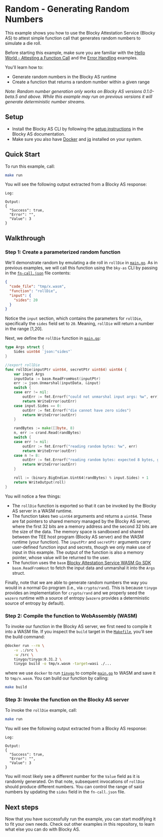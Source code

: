 # Random - Generating Random Numbers

This example shows you how to use the Blocky Attestation Service (Blocky AS) to
attest simple function call that generates random numbers to simulate a die roll.

Before starting this example, make sure you are familiar with the
[Hello World - Attesting a Function Call](../hello_world_attest_fn_call/README.md)
and the
[Error Handling](../error_handling/README.md)
examples.

You'll learn how to:

- Generate random numbers in the Blocky AS runtime
- Create a function that returns a random number within a given range

*Note: Random number generation only works on Blocky AS versions 0.1.0-beta.5
and above. While this example may run on previous versions it will generate
deterministic number streams.*

## Setup

- Install the Blocky AS CLI by following the
  [setup instructions](https://blocky-docs.redocly.app/attestation-service/setup)
  in the Blocky AS documentation.
- Make sure you also have
  [Docker](https://www.docker.com/) and [jq](https://jqlang.org/) installed on
  your system.

## Quick Start

To run this example, call:

```bash
make run
```

You will see the following output extracted from a Blocky AS response:

```
Log:

Output:
{
  "Success": true,
  "Error": "",
  "Value": 3
}
```

## Walkthrough

### Step 1: Create a parameterized random function

We'll demonstrate random by emulating a die roll in `rollDie` in
[`main.go`](./main.go). As in previous examples, we will call this function
using the `bky-as` CLI by passing in the
[`fn-call.json`](./fn-call.json) file contents:

```json
{
  "code_file": "tmp/x.wasm",
  "function": "rollDie",
  "input": {
    "sides": 20
  }
}
```

Notice the `input` section, which contains the parameters for `rollDie`,
specifically the `sides` field set to `20`. Meaning, `rollDie` will return
a number in the range [1,20].

Next, we define the `rollDie` function in [`main.go`](./main.go):

```go
type Args struct {
    Sides uint64 `json:"sides"`
}

//export rollDie
func rollDie(inputPtr uint64, secretPtr uint64) uint64 {
    var input Args
    inputData := basm.ReadFromHost(inputPtr)
    err := json.Unmarshal(inputData, &input)
    switch {
    case err != nil:
        outErr := fmt.Errorf("could not unmarshal input args: %w", err)
        return WriteError(outErr)
    case input.Sides == 0:
        outErr := fmt.Errorf("die cannot have zero sides")
        return WriteError(outErr)
    }

    randBytes := make([]byte, 8)
    n, err := crand.Read(randBytes)
    switch {
    case err != nil:
        outErr := fmt.Errorf("reading random bytes: %w", err)
        return WriteError(outErr)
    case n != 8:
        outErr := fmt.Errorf("reading random bytes: expected 8 bytes, got %d", n)
        return WriteError(outErr)
    }

    roll := (binary.BigEndian.Uint64(randBytes) % input.Sides) + 1
    return WriteOutput(roll)
}
```

You will notice a few things:

- The `rollDie` function is exported so that it can be invoked by the
  Blocky AS server in a WASM runtime.
- The function takes two `uint64` arguments and returns a `uint64`. These are
  fat pointers to shared memory managed by the Blocky AS server, where the first
  32 bits are a memory address and the second 32 bits are the size of the data.
  The memory space is sandboxed and shared between the TEE host program (Blocky
  AS server) and the WASM runtime (your function). The `inputPtr` and
  `secretPtr` arguments carry user-defined function input and secrets,
  though we only make use of input in this example. The output of the function
  is also a memory pointer, whose value will be returned to the user.
- The function uses the `basm`
  [Blocky Attestation Service WASM Go SDK](https://github.com/blocky/basm-go-sdk)
  `basm.ReadFromHost` to fetch the input data and unmarshal it into the
`Args` struct.

Finally, note that we are able to generate random numbers the way you would in
a normal Go program (i.e., via `crypto/rand`). This is because
`tinygo` provides an implementation for `crypto/rand` and we properly seed the
`wazero` runtime with a source of entropy (`wazero` provides a deterministic
source of entropy by default).

### Step 2: Compile the function to WebAssembly (WASM)

To invoke our function in the Blocky AS server, we first need to compile
it into a WASM file. If you inspect the `build` target in the
[`Makefile`](./Makefile), you'll see the build command:

```bash
@docker run --rm \
    -v .:/src \
    -w /src \
    tinygo/tinygo:0.31.2 \
    tinygo build -o tmp/x.wasm -target=wasi ./...
```

where we use `docker` to run [`tinygo`](https://tinygo.org/) to compile
[`main.go`](./main.go) to WASM and save it to `tmp/x.wasm`. You can build our
function by calling:

```bash
make build
```

### Step 3: Invoke the function on the Blocky AS server

To invoke the `rollDie` example, call:

```bash
make run
```

You will see the following output extracted from a Blocky AS response:

```
Log:

Output:
{
  "Success": true,
  "Error": "",
  "Value": 3
}
```

You will most likely see a different number for the `Value` field as it is
randomly generated. On that note, subsequent invocations of `rollDie` should
produce different numbers. You can control the range of said numbers by
updating the `sides` field in the `fn-call.json` file.

## Next steps

Now that you have successfully run the example, you can start modifying it to
fit your own needs. Check out other examples in this repository, to learn what
else you can do with Blocky AS.
